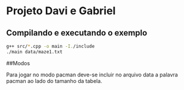 # Projeto Davi e Gabriel

## Compilando e executando o exemplo

```bash
g++ src/*.cpp -o main -I./include
./main data/maze1.txt
```
##Modos

Para jogar no modo pacman deve-se incluir no arquivo data a palavra pacman ao lado do tamanho da tabela. 
